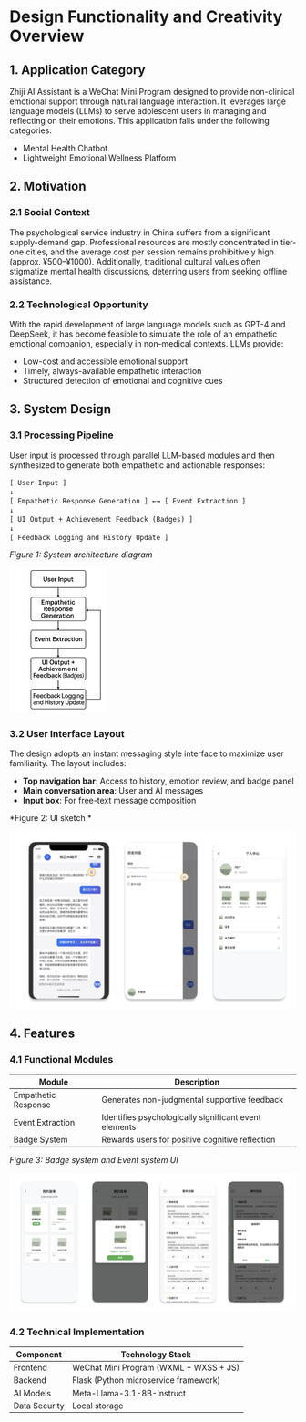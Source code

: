 # Design Functionality and Creativity Overview

## 1. Application Category

Zhiji AI Assistant is a WeChat Mini Program designed to provide non-clinical emotional support through natural language interaction. It leverages large language models (LLMs) to serve adolescent users in managing and reflecting on their emotions. This application falls under the following categories:

- Mental Health Chatbot
- Lightweight Emotional Wellness Platform

## 2. Motivation

### 2.1 Social Context

The psychological service industry in China suffers from a significant supply-demand gap. Professional resources are mostly concentrated in tier-one cities, and the average cost per session remains prohibitively high (approx. ¥500–¥1000). Additionally, traditional cultural values often stigmatize mental health discussions, deterring users from seeking offline assistance.

### 2.2 Technological Opportunity

With the rapid development of large language models such as GPT-4 and DeepSeek, it has become feasible to simulate the role of an empathetic emotional companion, especially in non-medical contexts. LLMs provide:

- Low-cost and accessible emotional support
- Timely, always-available empathetic interaction
- Structured detection of emotional and cognitive cues

## 3. System Design

### 3.1 Processing Pipeline

User input is processed through parallel LLM-based modules and then synthesized to generate both empathetic and actionable responses:

```
[ User Input ]
↓
[ Empathetic Response Generation ] ←→ [ Event Extraction ]
↓
[ UI Output + Achievement Feedback (Badges) ]
↓
[ Feedback Logging and History Update ]
```

 *Figure 1: System architecture diagram*

<img src="./images/system_architecture.png" alt="System Architecture" style="zoom: 25%;" />

### 3.2 User Interface Layout

The design adopts an instant messaging style interface to maximize user familiarity. The layout includes:

- **Top navigation bar**: Access to history, emotion review, and badge panel
- **Main conversation area**: User and AI messages
- **Input box**: For free-text message composition

 *Figure 2: UI sketch * 

<img src="./images/ui_chat_screen.png" alt="Chat UI Mockup" style="zoom:50%;" />

## 4. Features

### 4.1 Functional Modules

| Module              | Description                                           |
| ------------------- | ----------------------------------------------------- |
| Empathetic Response | Generates non-judgmental supportive feedback          |
| Event Extraction    | Identifies psychologically significant event elements |
| Badge System        | Rewards users for positive cognitive reflection       |

*Figure 3: Badge system and Event system UI* 

![Badge UI](./images/medal_event_system.png)

### 4.2 Technical Implementation

| Component     | Technology Stack                       |
| ------------- | -------------------------------------- |
| Frontend      | WeChat Mini Program (WXML + WXSS + JS) |
| Backend       | Flask (Python microservice framework)  |
| AI Models     | Meta-Llama-3.1-8B-Instruct             |
| Data Security | Local storage                          |
